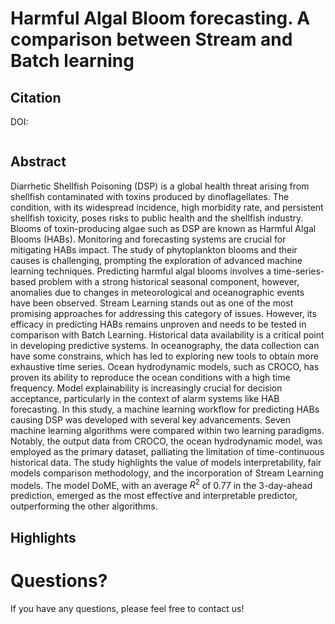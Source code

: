 # Harmful Algal Bloom forecasting. A comparison between Stream and Batch learning

## Citation

DOI: 

```tex

```

## Abstract
Diarrhetic Shellfish Poisoning (DSP) is a global health threat arising from shellfish contaminated with toxins produced by dinoflagellates. The condition, with its widespread incidence, high morbidity rate, and persistent shellfish toxicity, poses risks to public health and the shellfish industry. Blooms of toxin-producing algae such as DSP are known as Harmful Algal Blooms (HABs). Monitoring and forecasting systems are crucial for mitigating HABs impact. The study of phytoplankton blooms and their causes is challenging, prompting the exploration of advanced machine learning techniques. Predicting harmful algal blooms involves a time-series-based problem with a strong historical seasonal component, however, anomalies due to changes in meteorological and oceanographic events have been observed. Stream Learning stands out as one of the most promising approaches for addressing this category of issues. However, its efficacy in predicting HABs remains unproven and needs to be tested in comparison with Batch Learning. Historical data availability is a critical point in developing predictive systems. In oceanography, the data collection can have some constrains, which has led to exploring new tools to obtain more exhaustive time series. Ocean hydrodynamic models, such as CROCO, has proven its ability to reproduce the ocean conditions with a high time frequency. Model explainability is increasingly crucial for decision acceptance, particularly in the context of alarm systems like HAB forecasting. In this study, a machine learning workflow for predicting HABs causing DSP was developed with several key advancements. Seven machine learning algorithms were compared within two learning paradigms. Notably, the output data from CROCO, the ocean hydrodynamic model, was employed as the primary dataset, palliating the limitation of time-continuous historical data. The study highlights the value of models interpretability, fair models comparison methodology, and the incorporation of Stream Learning models. The model DoME, with an average $R^2$ of 0.77 in the 3-day-ahead prediction, emerged as the most effective and interpretable predictor, outperforming the other algorithms. 

## Highlights



# Questions?
If you have any questions, please feel free to contact us!
